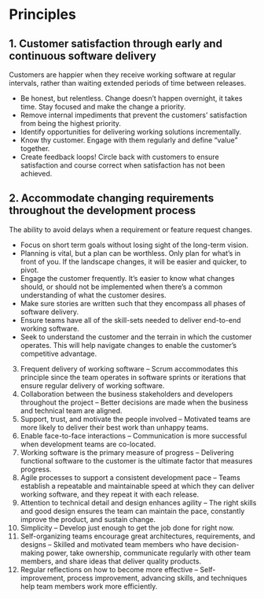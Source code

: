 # Principles
## 1. Customer satisfaction through early and continuous software delivery
Customers are happier when they receive working software at regular intervals, rather than waiting extended periods of time between releases.
* Be honest, but relentless. Change doesn’t happen overnight, it takes time. Stay focused and make the change a priority.
* Remove internal impediments that prevent the customers’ satisfaction from being the highest priority.
* Identify opportunities for delivering working solutions incrementally.
* Know thy customer. Engage with them regularly and define “value” together.
* Create feedback loops! Circle back with customers to ensure satisfaction and course correct when satisfaction has not been achieved. 

## 2. Accommodate changing requirements throughout the development process
The ability to avoid delays when a requirement or feature request changes.
* Focus on short term goals without losing sight of the long-term vision.
* Planning is vital, but a plan can be worthless. Only plan for what’s in front of you. If the landscape changes, it will be easier and quicker, to pivot.
* Engage the customer frequently. It’s easier to know what changes should, or should not be implemented when there’s a common understanding of what the customer desires.
* Make sure stories are written such that they encompass all phases of software delivery.
* Ensure teams have all of the skill-sets needed to deliver end-to-end working software.
* Seek to understand the customer and the terrain in which the customer operates. This will help navigate changes to enable the customer’s competitive advantage.


3. Frequent delivery of working software – Scrum accommodates this principle since the team operates in software sprints or iterations that ensure regular delivery of working software.
4. Collaboration between the business stakeholders and developers throughout the project – Better decisions are made when the business and technical team are aligned.
5. Support, trust, and motivate the people involved – Motivated teams are more likely to deliver their best work than unhappy teams.
6. Enable face-to-face interactions – Communication is more successful when development teams are co-located.
7. Working software is the primary measure of progress – Delivering functional software to the customer is the ultimate factor that measures progress.
8. Agile processes to support a consistent development pace – Teams establish a repeatable and maintainable speed at which they can deliver working software, and they repeat it with each release.
9. Attention to technical detail and design enhances agility – The right skills and good design ensures the team can maintain the pace, constantly improve the product, and sustain change.
10. Simplicity – Develop just enough to get the job done for right now.
11. Self-organizing teams encourage great architectures, requirements, and designs – Skilled and motivated team members who have decision-making power, take ownership, communicate regularly with other team members, and share ideas that deliver quality products.
12. Regular reflections on how to become more effective – Self-improvement, process improvement, advancing skills, and techniques help team members work more efficiently.
